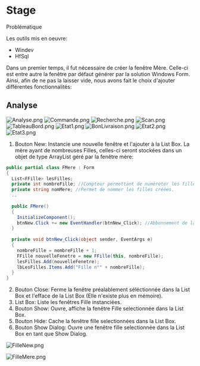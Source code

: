 # Stage

Problématique

Les outils mis en oeuvre:
* Windev
* HfSql

Dans un premier temps, il fut nécessaire de créer la fenêtre Mère.
Celle-ci est entre autre la fenêtre par défaut générer par la solution Windows Form.
Ainsi, afin de ne pas la laisser vide, nous avons fait le choix d'ajouter différentes fonctionnalités:
## Analyse ##
![Analyse.png](http://image.noelshack.com/fichiers/2019/13/6/1553958154-analyse.png)
![Commande.png](http://image.noelshack.com/fichiers/2019/13/6/1553958159-capture.png)
![Recherche.png](http://image.noelshack.com/fichiers/2019/13/6/1553958167-capture2.png)
![Scan.png](http://image.noelshack.com/fichiers/2019/13/6/1553958171-capture10.png)
![TableauBord.png](http://image.noelshack.com/fichiers/2019/13/6/1553958174-capture20.png)
![Etat1.png](http://image.noelshack.com/fichiers/2019/13/6/1553958352-capture50.png)
![BonLivraison.png](http://image.noelshack.com/fichiers/2019/13/6/1553958359-capture52.png)
![Etat2.png](http://image.noelshack.com/fichiers/2019/13/6/1553958365-capture60.png)
![Etat3.png](http://image.noelshack.com/fichiers/2019/13/6/1553958370-capture65.png)


1. Bouton New: Instancie une nouvelle fenêtre et l'ajouter à la List Box.
La mère ayant de nombreuses Filles, celles-ci seront stockées dans un objet de type ArrayList géré par la fenêtre mère:
```cs
public partial class FMere : Form
{
  List<FFille> lesFilles;
  private int nombreFille; //Compteur permettant de numéroter les filles créées.
  private string nomMere; //Permet de nommer les filles créées.
  ..
  
  public FMere()
  {
    InitializeComponent();
    btnNew.Click += new EventHandler(btnNew_Click); //Abbonnement de la fenêtre FMere à l'événement Click du bouton btnNew
  }
  
  private void btnNew_Click(object sender, EventArgs e)
  {
    nombreFille = nombreFille + 1;
    FFille nouvelleFenetre = new FFille(this, nombreFille);
    lesFilles.Add(nouvelleFenetre);
    lbLesFilles.Items.Add("Fille n°" + nombreFille);
  }
}
```
  
2. Bouton Close: Ferme la fenêtre préalablement séléctionnée dans la List Box et l'efface de la List Box (Elle n'existe plus en mémoire).
3. List Box: Liste les fenêtres Fille instanciées.
4. Bouton Show: Ouvre, affiche la fenêtre Fille selectionnée dans la List Box.
5. Bouton Hide: Cache la fenêtre fille selectionnées dans la List Box.
6. Bouton Show Dialog: Ouvre une fenêtre fille selectionnée dans la List Box en tant que Show Dialog.

![FilleNew.png](http://image.noelshack.com/fichiers/2018/42/5/1539939823-fillenew.png)

![FilleMere.png](http://image.noelshack.com/fichiers/2018/42/5/1539939856-fillemere.png)


